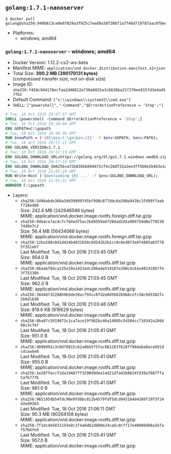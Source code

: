 ## `golang:1.7.1-nanoserver`

```console
$ docker pull golang@sha256:940b613ce0e97829a3f925c7eed9a38f30871a7f46d719787aac0f0ed33a5759
```

-	Platforms:
	-	windows; amd64

### `golang:1.7.1-nanoserver` - windows; amd64

-	Docker Version: 1.12.2-cs2-ws-beta
-	Manifest MIME: `application/vnd.docker.distribution.manifest.v2+json`
-	Total Size: **390.2 MB (390170131 bytes)**  
	(compressed transfer size, not on-disk size)
-	Image ID: `sha256:f458c944178ecfaa2d48812e730e6825a3c6838ba21f276ee815fd3e4a457fb2`
-	Default Command: `["c:\\windows\\system32\\cmd.exe"]`
-	`SHELL`: `["powershell","-Command","$ErrorActionPreference = 'Stop';"]`

```dockerfile
# Tue, 18 Oct 2016 20:47:57 GMT
SHELL [powershell -Command $ErrorActionPreference = 'Stop';]
# Tue, 18 Oct 2016 20:48:00 GMT
ENV GOPATH=C:\gopath
# Tue, 18 Oct 2016 20:48:30 GMT
RUN $newPath = ('{0}\bin;C:\go\bin;{1}' -f $env:GOPATH, $env:PATH); 	Write-Host ('Updating PATH: {0}' -f $newPath); 	setx /M PATH $newPath;
# Tue, 18 Oct 2016 20:57:11 GMT
ENV GOLANG_VERSION=1.7.1
# Tue, 18 Oct 2016 20:57:13 GMT
ENV GOLANG_DOWNLOAD_URL=https://golang.org/dl/go1.7.1.windows-amd64.zip
# Tue, 18 Oct 2016 20:57:15 GMT
ENV GOLANG_DOWNLOAD_SHA256=af2b836bb894672cf4c28df32a2ee3ff560e2b463e1ab44bb99833064ba09e5f
# Tue, 18 Oct 2016 21:01:29 GMT
RUN Write-Host ('Downloading {0} ...' -f $env:GOLANG_DOWNLOAD_URL); 	Invoke-WebRequest -Uri $env:GOLANG_DOWNLOAD_URL -OutFile 'go.zip'; 		Write-Host ('Verifying sha256 ({0}) ...' -f $env:GOLANG_DOWNLOAD_SHA256); 	if ((Get-FileHash go.zip -Algorithm sha256).Hash -ne $env:GOLANG_DOWNLOAD_SHA256) { 		Write-Host 'FAILED!'; 		exit 1; 	}; 		Write-Host 'Expanding ...'; 	Expand-Archive go.zip -DestinationPath C:\; 		Write-Host 'Verifying install ("go version") ...'; 	go version; 		Write-Host 'Removing ...'; 	Remove-Item go.zip -Force; 		Write-Host 'Complete.';
# Tue, 18 Oct 2016 21:01:31 GMT
WORKDIR C:\gopath
```

-	Layers:
	-	`sha256:5496abde368a3dd39999745bf998c877ddc6a390a943bc3fd99ffaabf728ed88`  
		Size: 242.6 MB (242646586 bytes)  
		MIME: application/vnd.docker.image.rootfs.foreign.diff.tar.gzip
	-	`sha256:94b4ce7ac4c7c7d4ed75ac2bd9359a87204ad2d5a909759d8e77953874d8e7c2`  
		Size: 56.4 MB (56434068 bytes)  
		MIME: application/vnd.docker.image.rootfs.foreign.diff.tar.gzip
	-	`sha256:12ba288c0d1d424b4832b58c8d542b2b1cc0c8ed873e0f4805a83f705f351eb7`  
		Last Modified: Tue, 18 Oct 2016 21:03:45 GMT  
		Size: 954.0 B  
		MIME: application/vnd.docker.image.rootfs.diff.tar.gzip
	-	`sha256:66aabf8dca125e29a1422adc206ada519107e390cdc61e481410b7fe3f75538b`  
		Last Modified: Tue, 18 Oct 2016 21:03:45 GMT  
		Size: 962.0 B  
		MIME: application/vnd.docker.image.rootfs.diff.tar.gzip
	-	`sha256:3844df32288b9b5de39acf93cc8fd2e0d5662b9b8cefc58c9d5382fc2b6d16d0`  
		Last Modified: Tue, 18 Oct 2016 21:03:46 GMT  
		Size: 819.6 KB (819629 bytes)  
		MIME: application/vnd.docker.image.rootfs.diff.tar.gzip
	-	`sha256:0ba87c5919873c1ca7ace19f962bc46a14085c5d384cc710342a286698c3c747`  
		Last Modified: Tue, 18 Oct 2016 21:05:41 GMT  
		Size: 951.0 B  
		MIME: application/vnd.docker.image.rootfs.diff.tar.gzip
	-	`sha256:d09b991c3c0d70815c62adbb5f5fac061263f628ff984aba0ace691dcdcaabe8`  
		Last Modified: Tue, 18 Oct 2016 21:05:41 GMT  
		Size: 955.0 B  
		MIME: application/vnd.docker.image.rootfs.diff.tar.gzip
	-	`sha256:1e207feccf1da194877f3290d9dee14d21d7a41b9b24fd39a7687ffa5afb777b`  
		Last Modified: Tue, 18 Oct 2016 21:05:41 GMT  
		Size: 961.0 B  
		MIME: application/vnd.docker.image.rootfs.diff.tar.gzip
	-	`sha256:965195db54fdc98e9fd8bc812b4579fdf5dcd94516484389f1973f24d2ed9203`  
		Last Modified: Tue, 18 Oct 2016 21:06:11 GMT  
		Size: 90.3 MB (90264108 bytes)  
		MIME: application/vnd.docker.image.rootfs.diff.tar.gzip
	-	`sha256:7f1dcde5831159a9c1f4a6d81d880e24ca5c0cff17e40086d86a35faf57b6fe9`  
		Last Modified: Tue, 18 Oct 2016 21:05:41 GMT  
		Size: 957.0 B  
		MIME: application/vnd.docker.image.rootfs.diff.tar.gzip
